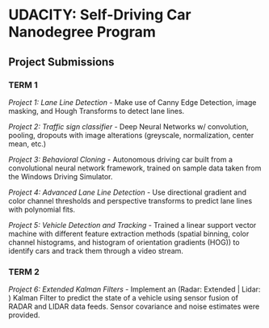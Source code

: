 # UDACITY: Self-Driving Car Nanodegree Program
## Project Submissions


### TERM 1
_Project 1: Lane Line Detection_ - Make use of Canny Edge Detection, image masking, and Hough Transforms to detect lane lines.

_Project 2: Traffic sign classifier_ - Deep Neural Networks w/ convolution, pooling, dropouts with image alterations (greyscale, normalization, center mean, etc.)

_Project 3: Behavioral Cloning_ - Autonomous driving car built from a convolutional neural network framework, trained on sample data taken from the Windows Driving Simulator.

_Project 4: Advanced Lane Line Detection_ - Use directional gradient and color channel thresholds and perspective transforms to predict lane lines with polynomial fits.

_Project 5: Vehicle Detection and Tracking_ - Trained a linear support vector machine with different feature extraction methods (spatial binning, color channel histograms, and histogram of orientation gradients (HOG)) to identify cars and track them through a video stream.


### TERM 2
_Project 6: Extended Kalman Filters_ - Implement an (Radar: Extended | Lidar: ) Kalman Filter to predict the state of a vehicle using sensor fusion of RADAR and LIDAR data feeds. Sensor covariance and noise estimates were provided.
